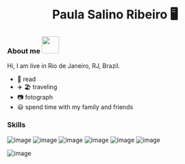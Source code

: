 <h1 align="center" >Paula Salino Ribeiro 🖥️</h1>

<h3>About me <img src="https://raw.githubusercontent.com/kaueMarques/kaueMarques/master/hi.gif" width="40px"></h3>
<p>Hi, I am live in Rio de Janeiro, RJ, Brazil.</p>

- 📖 read
- ✈️ 🏖️ traveling
- 📷 fotograph 
- 😃 spend time with my family and friends

<h3>Skills</h3>

![image](https://img.shields.io/badge/HTML5-E34F26?style=for-the-badge&logo=html5&logoColor=white)
![image](https://img.shields.io/badge/CSS3-1572B6?style=for-the-badge&logo=css3&logoColor=white)
![image](https://img.shields.io/badge/JavaScript-323330?style=for-the-badge&logo=javascript&logoColor=F7DF1E)
![image](https://img.shields.io/badge/React-20232A?style=for-the-badge&logo=react&logoColor=61DAFB)
![image](https://img.shields.io/badge/Redux-593D88?style=for-the-badge&logo=redux&logoColor=white)
![image](https://img.shields.io/badge/Jest-C21325?style=for-the-badge&logo=jest&logoColor=white)


![image](https://github-readme-stats.vercel.app/api?username=PaulaSalinoRibeiro)
